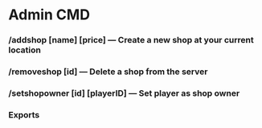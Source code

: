 # Admin CMD

### /addshop \[name] \[price]  —  Create a new shop at your current location&#x20;

### /removeshop \[id] —  Delete a shop from the server&#x20;

### /setshopowner \[id] \[playerID] —  Set player as shop owner&#x20;

### Exports
